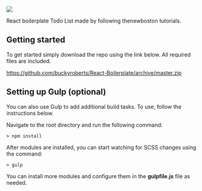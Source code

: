 ![](http://i.imgur.com/5Bqs5zi.png)

React boilerplate Todo List made by following thenewboston tutorials.

## Getting started

To get started simply download the repo using the link below. All required files are included.

https://github.com/buckyroberts/React-Boilerplate/archive/master.zip

## Setting up Gulp (optional)

You can also use Gulp to add additional build tasks. To use, follow the instructions below.

Navigate to the root directory and  run the following command:
```
> npm install
```

After modules are installed, you can start watching for SCSS changes using the command:
```
> gulp
```

You can install more modules and configure them in the **gulpfile.js** file as needed.




